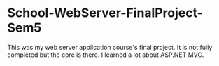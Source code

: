 # School-WebServer-FinalProject-Sem5
This was my web server application course's final project. It is not fully completed but the core is there. I learned a lot about ASP.NET MVC.
